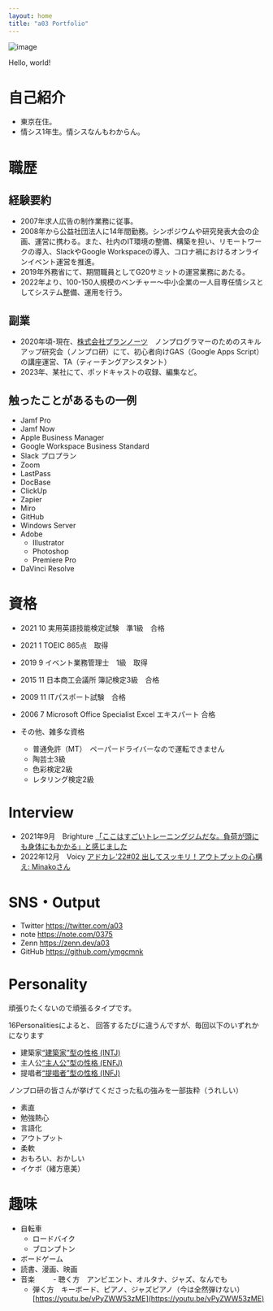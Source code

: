 ```yaml
---
layout: home
title: "a03 Portfolio"
---
```


![image](https://user-images.githubusercontent.com/20861176/232205747-72523a82-ed82-4cd2-910e-39bad051c750.png)


Hello, world!

# 自己紹介
- 東京在住。
- 情シス1年生。情シスなんもわからん。


# 職歴
## 経験要約
- 2007年求人広告の制作業務に従事。
- 2008年から公益社団法人に14年間勤務。シンポジウムや研究発表大会の企画、運営に携わる。また、社内のIT環境の整備、構築を担い、リモートワークの導入、SlackやGoogle Workspaceの導入、コロナ禍におけるオンラインイベント運営を推進。
- 2019年外務省にて、期間職員としてG20サミットの運営業務にあたる。
- 2022年より、100-150人規模のベンチャー〜中小企業の一人目専任情シスとしてシステム整備、運用を行う。

## 副業
- 2020年頃-現在、[株式会社プランノーツ](https://plannauts.co.jp/)　ノンプログラマーのためのスキルアップ研究会（ノンプロ研）にて、初心者向けGAS（Google Apps Script）の講座運営、TA（ティーチングアシスタント）
- 2023年、某社にて、ポッドキャストの収録、編集など。



## 触ったことがあるもの一例
- Jamf Pro
- Jamf Now
- Apple Business Manager
- Google Workspace Business Standard
- Slack プロプラン
- Zoom
- LastPass
- DocBase
- ClickUp
- Zapier
- Miro
- GitHub
- Windows Server
- Adobe
  - Illustrator
  - Photoshop
  - Premiere Pro
- DaVinci Resolve

# 資格
- 2021	10		実用英語技能検定試験　準1級　合格			
- 2021	1		TOEIC 865点　取得			
- 2019	9		イベント業務管理士　1級　取得			
- 2015	11		日本商工会議所 簿記検定3級　合格			
- 2009	11		ITパスポート試験　合格						
- 2006	7		Microsoft Office Specialist Excel エキスパート 合格			
						
- その他、雑多な資格
  - 普通免許（MT）　ペーパードライバーなので運転できません
  - 陶芸士3級
  - 色彩検定2級
  - レタリング検定2級

# Interview
- 2021年9月　Brighture [「ここはすごいトレーニングジムだな。負荷が頭にも身体にもかかる」と感じました](https://brighture.jp/voice/973)
- 2022年12月　Voicy [アドカレ'22#02 出してスッキリ！アウトプットの心構え: Minakoさん](https://voicy.jp/channel/2986/427594)


# SNS・Output
- Twitter  https://twitter.com/a03
- note https://note.com/0375
- Zenn https://zenn.dev/a03
- GitHub https://github.com/ymgcmnk

# Personality 
頑張りたくないので頑張るタイプです。

16Personalitiesによると、
回答するたびに違うんですが、毎回以下のいずれかになります

- 建築家[“建築家”型の性格 (INTJ)](https://www.16personalities.com/ja/intj型の性格)
- 主人公[“主人公”型の性格 (ENFJ)](https://www.16personalities.com/ja/enfj型の性格)
- 提唱者[“提唱者”型の性格 (INFJ)](https://www.16personalities.com/ja/infj型の性格)


ノンプロ研の皆さんが挙げてくださった私の強みを一部抜粋（うれしい）
- 素直
- 勉強熱心
- 言語化
- アウトプット
- 柔軟
- おもろい、おかしい
- イケボ（緒方恵美）




# 趣味
- 自転車
  - ロードバイク
  - ブロンプトン
- ボードゲーム
- 読書、漫画、映画
- 音楽 
　　 - 聴く方　アンビエント、オルタナ、ジャズ、なんでも
  - 弾く方　キーボード、ピアノ、ジャズピアノ（今は全然弾けない） [https://youtu.be/vPyZWW53zME](https://youtu.be/vPyZWW53zME)
